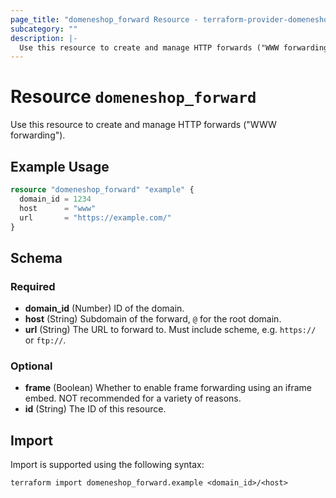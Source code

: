 ```yaml
---
page_title: "domeneshop_forward Resource - terraform-provider-domeneshop"
subcategory: ""
description: |-
  Use this resource to create and manage HTTP forwards ("WWW forwarding").
---
```


# Resource `domeneshop_forward`

Use this resource to create and manage HTTP forwards ("WWW forwarding").

## Example Usage

```terraform
resource "domeneshop_forward" "example" {
  domain_id = 1234
  host      = "www"
  url       = "https://example.com/"
}
```

## Schema

### Required

- **domain_id** (Number) ID of the domain.
- **host** (String) Subdomain of the forward, `@` for the root domain.
- **url** (String) The URL to forward to. Must include scheme, e.g. `https://` or `ftp://`.

### Optional

- **frame** (Boolean) Whether to enable frame forwarding using an iframe embed. NOT recommended for a variety of reasons.
- **id** (String) The ID of this resource.

## Import

Import is supported using the following syntax:

```shell
terraform import domeneshop_forward.example <domain_id>/<host>
```